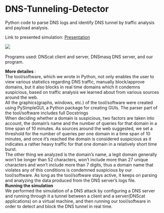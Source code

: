 # DNS-Tunneling-Detector
Python code to parse DNS logs and identify DNS tunnel by
traffic analysis and payload analysis.

Link to presented simulation: <a href="https://github.com/o500/DNS-Tunneling-Detector/blob/64c03581019011b0d5f0cb1f618c1925156bb887/DNS%20TUNNELING%20DETECTOR.pdf">Presentation</a>


<img src="https://github.com/o500/DNS-Tunneling-Detector/blob/78a71533eff85116c1a63fe30611fc166c2d3528/Detector.JPG">
<br>
<br>
Programs used: DNScat client and server, DNSmasq DNS server, and our program.

<b> More detailes </b>:<br>
The tool/software, which we wrote in Python, not only enables the user
to view various statistics regarding DNS traffic, manually block/approve
domains, but it also blocks in real time domains which it condemns
suspicious, based on traffic analysis we learned about from various
sources around the web.<br>
All the graphics(graphs, windows, etc.) of the tool/software were created
using PySimpleGUI, a Python package for creating GUIs.
The parser part of the tool/software includes full Docstrings
<br>
When deciding whether a domain is suspicious, two factors are taken
into account, the domain’s name and the number of queries for that
domain in a time span of 10 minutes. As sources around the web
suggested, we set a threshold for the number of queries per one domain
in a time span of 10 minutes, and once it’s reached the domain is
considered suspicious as it indicates a rather heavy traffic for that one
domain in a relatively short time burst.<br>
The other thing we analyzed is the domain’s name, a legit domain
generally won’t be longer than 52 characters, won’t include more than 27
unique characters and won’t include more than 7 digits, thus a domain
name that violates any of this conditions is condemned suspicious by
our tool/software.
As long as the tool/software stays active, it keeps on parsing and
analyzing the data produced from the DNS server’s logs file.
<br>
<b> Running the simulation </b><br>
We performed the simulation of a DNS attack by configuring a DNS
server and running through it a tunnel between a client and a
server(DNScat applications) on a virtual machine, and then running our
tool/software in order to detect and block the DNS tunnel in real time.

